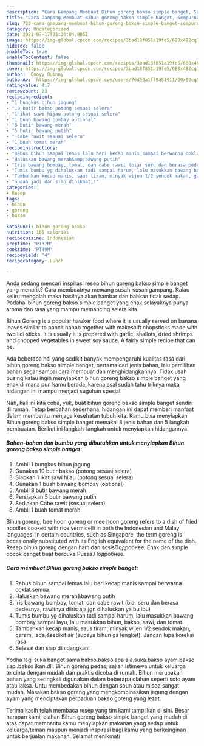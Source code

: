 ```yaml
---
description: "Cara Gampang Membuat Bihun goreng bakso simple banget, Sempurna"
title: "Cara Gampang Membuat Bihun goreng bakso simple banget, Sempurna"
slug: 723-cara-gampang-membuat-bihun-goreng-bakso-simple-banget-sempurna
category: Uncategorized
date: 2021-07-17T01:36:04.805Z
image: https://img-global.cpcdn.com/recipes/3bad18f851a19fe5/680x482cq70/bihun-goreng-bakso-simple-banget-foto-resep-utama.jpg
hideToc: false
enableToc: true
enableTocContent: false
thumbnail: https://img-global.cpcdn.com/recipes/3bad18f851a19fe5/680x482cq70/bihun-goreng-bakso-simple-banget-foto-resep-utama.jpg
cover: https://img-global.cpcdn.com/recipes/3bad18f851a19fe5/680x482cq70/bihun-goreng-bakso-simple-banget-foto-resep-utama.jpg
author:  Qnoyy Quinny
authorAv:  https://img-global.cpcdn.com/users/76d53a1ff8a81911/60x60cq50/avatar.jpg
ratingvalue: 4.7
reviewcount: 23
recipeingredient:
- "1 bungkus bihun jagung"
- "10 butir bakso potong sesuai selera"
- "1 ikat sawi hijau potong sesuai selera"
- "1 buah bawang bombay optional"
- "8 butir bawang merah"
- "5 butir bawang putih"
- " Cabe rawit sesuai selera"
- "1 buah tomat merah"
recipeinstructions:
- "Rebus bihun sampai lemas lalu beri kecap manis sampai berwarna coklat semua."
- "Haluskan bawang merah&amp;bawang putih"
- "Iris bawang bombay, tomat, dan cabe rawit (biar seru dan berasa pedesnya, rawitnya diiris aja jgn dihaluskan ya bu ibu)"
- "Tumis bumbu yg dihaluskan tadi sampai harum, lalu masukkan bawang bombay sampai layu, lalu masukkan bihun, bakso, sawi, dan tomat."
- "Tambahkan kecap manis, saus tiram, minyak wijen 1/2 sendok makan, garam, lada,&amp;sedikit air (supaya bihun ga lengket). Jangan lupa koreksi rasa."
- "Sudah jadi dan siap dinikmati!"
categories:
- Resep
tags:
- bihun
- goreng
- bakso

katakunci: bihun goreng bakso 
nutrition: 165 calories
recipecuisine: Indonesian
preptime: "PT37M"
cooktime: "PT49M"
recipeyield: "4"
recipecategory: Lunch

---
```



Anda sedang mencari inspirasi resep bihun goreng bakso simple banget yang menarik? Cara membuatnya memang susah-susah gampang. Kalau keliru mengolah maka hasilnya akan hambar dan bahkan tidak sedap. Padahal bihun goreng bakso simple banget yang enak selayaknya punya aroma dan rasa yang mampu memancing selera kita.


Bihun Goreng is a popular hawker food where it is usually served on banana leaves similar to pancit habab together with makeshift chopsticks made with two lidi sticks. It is usually it is prepared with garlic, shallots, dried shrimps and chopped vegetables in sweet soy sauce. A fairly simple recipe that can be.

Ada beberapa hal yang sedikit banyak mempengaruhi kualitas rasa dari bihun goreng bakso simple banget, pertama dari jenis bahan, lalu pemilihan bahan segar sampai cara membuat dan menghidangkannya. Tidak usah pusing kalau ingin menyiapkan bihun goreng bakso simple banget yang enak di mana pun kamu berada, karena asal sudah tahu triknya maka hidangan ini mampu menjadi suguhan spesial.


Nah, kali ini kita coba, yuk, buat bihun goreng bakso simple banget sendiri di rumah. Tetap berbahan sederhana, hidangan ini dapat memberi manfaat dalam membantu menjaga kesehatan tubuh kita. Kamu bisa menyiapkan Bihun goreng bakso simple banget memakai 8 jenis bahan dan 5 langkah pembuatan. Berikut ini langkah-langkah untuk menyiapkan hidangannya.

<!--inarticleads1-->

##### Bahan-bahan dan bumbu yang dibutuhkan untuk menyiapkan Bihun goreng bakso simple banget:

1. Ambil 1 bungkus bihun jagung
1. Gunakan 10 butir bakso (potong sesuai selera)
1. Siapkan 1 ikat sawi hijau (potong sesuai selera)
1. Gunakan 1 buah bawang bombay (optional)
1. Ambil 8 butir bawang merah
1. Persiapkan 5 butir bawang putih
1. Sediakan  Cabe rawit (sesuai selera)
1. Ambil 1 buah tomat merah


Bihun goreng, bee hoon goreng or mee hoon goreng refers to a dish of fried noodles cooked with rice vermicelli in both the Indonesian and Malay languages. In certain countries, such as Singapore, the term goreng is occasionally substituted with its English equivalent for the name of the dish. Resep bihun goreng dengan ham dan sosisПодробнее. Enak dan simple cocok banget buat berbuka Puasa.Подробнее. 

<!--inarticleads2-->

##### Cara membuat Bihun goreng bakso simple banget:

1. Rebus bihun sampai lemas lalu beri kecap manis sampai berwarna coklat semua.
1. Haluskan bawang merah&amp;bawang putih
1. Iris bawang bombay, tomat, dan cabe rawit (biar seru dan berasa pedesnya, rawitnya diiris aja jgn dihaluskan ya bu ibu)
1. Tumis bumbu yg dihaluskan tadi sampai harum, lalu masukkan bawang bombay sampai layu, lalu masukkan bihun, bakso, sawi, dan tomat.
1. Tambahkan kecap manis, saus tiram, minyak wijen 1/2 sendok makan, garam, lada,&amp;sedikit air (supaya bihun ga lengket). Jangan lupa koreksi rasa.
1. Selesai dan siap dihidangkan!

Yodha lagi suka banget sama bakso.bakso apa aja.suka.bakso ayam.bakso sapi.bakso ikan.dll. Bihun goreng pedas, sajian istimewa untuk keluarga tercinta dengan mudah dan praktis dicoba di rumah. Bihun merupakan bahan yang seringkali digunakan dalam beberapa olahan seperti soto ayam atau laksa. Untu membedakan bihun dengan soun atau misoa sangat mudah. Masakan bakso goreng yang mengkombinasikan jagung dengan ayam yang menciptakan perpaduan bakso goreng yang lezat. 

Terima kasih telah membaca resep yang tim kami tampilkan di sini. Besar harapan kami, olahan Bihun goreng bakso simple banget yang mudah di atas dapat membantu kamu menyiapkan makanan yang sedap untuk keluarga/teman maupun menjadi inspirasi bagi kamu yang berkeinginan untuk berjualan makanan. Selamat menikmati
